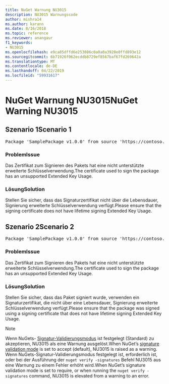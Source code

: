 ```yaml
---
title: NuGet Warnung NU3015
description: NU3015 Warnungscode
author: mishra14
ms.author: karann
ms.date: 8/16/2018
ms.topic: reference
ms.reviewer: anangaur
f1_keywords:
- NU3015
ms.openlocfilehash: e9ca85dffd6e253086c0a0a0a3920e0ffd893e12
ms.sourcegitcommit: 6b71926f062ecddb8729ef8567baf67fd269642a
ms.translationtype: MT
ms.contentlocale: de-DE
ms.lasthandoff: 04/22/2019
ms.locfileid: "59931617"
---
```

# <a name="nuget-warning-nu3015"></a><span data-ttu-id="6b925-103">NuGet Warnung NU3015</span><span class="sxs-lookup"><span data-stu-id="6b925-103">NuGet Warning NU3015</span></span>

## <a name="scenario-1"></a><span data-ttu-id="6b925-104">Szenario 1</span><span class="sxs-lookup"><span data-stu-id="6b925-104">Scenario 1</span></span>

<pre>Package 'SamplePackage v1.0.0' from source 'https://contoso.com/index.json': The lifetime signing EKU in the primary signature's certificate is not supported.</pre>

### <a name="issue"></a><span data-ttu-id="6b925-105">Problem</span><span class="sxs-lookup"><span data-stu-id="6b925-105">Issue</span></span>

<span data-ttu-id="6b925-106">Das Zertifikat zum Signieren des Pakets hat eine nicht unterstützte erweiterte Schlüsselverwendung.</span><span class="sxs-lookup"><span data-stu-id="6b925-106">The certificate used to sign the package has an unsupported Extended Key Usage.</span></span>


### <a name="solution"></a><span data-ttu-id="6b925-107">Lösung</span><span class="sxs-lookup"><span data-stu-id="6b925-107">Solution</span></span>

<span data-ttu-id="6b925-108">Stellen Sie sicher, dass das Signaturzertifikat nicht über die Lebensdauer, Signierung erweiterte Schlüsselverwendung verfügt.</span><span class="sxs-lookup"><span data-stu-id="6b925-108">Please ensure that the signing certificate does not have lifetime signing Extended Key Usage.</span></span>



## <a name="scenario-2"></a><span data-ttu-id="6b925-109">Szenario 2</span><span class="sxs-lookup"><span data-stu-id="6b925-109">Scenario 2</span></span>

<pre>Package 'SamplePackage v1.0.0' from source 'https://contoso.com/index.json': The lifetime signing EKU in the signing certificate is not supported.</pre>

### <a name="issue"></a><span data-ttu-id="6b925-110">Problem</span><span class="sxs-lookup"><span data-stu-id="6b925-110">Issue</span></span>

<span data-ttu-id="6b925-111">Das Zertifikat zum Signieren des Pakets hat eine nicht unterstützte erweiterte Schlüsselverwendung.</span><span class="sxs-lookup"><span data-stu-id="6b925-111">The certificate used to sign the package has an unsupported Extended Key Usage.</span></span>


### <a name="solution"></a><span data-ttu-id="6b925-112">Lösung</span><span class="sxs-lookup"><span data-stu-id="6b925-112">Solution</span></span>

<span data-ttu-id="6b925-113">Stellen Sie sicher, dass das Paket signiert wurde, verwenden ein Signaturzertifikat, die nicht über eine Lebensdauer, Signierung erweiterte Schlüsselverwendung verfügt.</span><span class="sxs-lookup"><span data-stu-id="6b925-113">Please ensure that the package was signed using a signing certificate that does not have lifetime signing Extended Key Usage.</span></span>


> [!Note]
> <span data-ttu-id="6b925-114">Wenn NuGets- [Signatur-Validierungsmodus](https://docs.microsoft.com/en-us/nuget/consume-packages/installing-signed-packages#configure-package-signature-requirements) ist festgelegt (Standard) zu akzeptieren, NU3015 als eine Warnung ausgelöst.</span><span class="sxs-lookup"><span data-stu-id="6b925-114">When NuGet’s [signature validation mode](https://docs.microsoft.com/en-us/nuget/consume-packages/installing-signed-packages#configure-package-signature-requirements) is set to accept (default), NU3015 is raised as a warning.</span></span> <span data-ttu-id="6b925-115">Wenn NuGets-Signatur-Validierungsmodus festgelegt ist, erforderlich ist, oder bei der Ausführung der `nuget verify -signatures` Befehl NU3015 aus eine Warnung zu einem Fehler erhöht wird.</span><span class="sxs-lookup"><span data-stu-id="6b925-115">When NuGet’s signature validation mode is set to require, or when running the `nuget verify -signatures` command, NU3015 is elevated from a warning to an error.</span></span> 